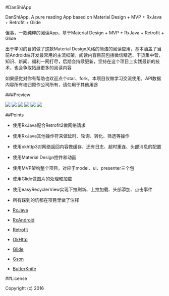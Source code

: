 #DanShiApp

DanShiApp, A pure reading App based on Material Design + MVP + RxJava + Retrofit + Glide

但事，一款纯粹的阅读App，基于Material Design + MVP + RxJava + Retrofit + Glide

出于学习的目的做了这款Material Design风格的简洁的阅读应用，基本涵盖了当前Android端开发最常用的主流框架，阅读内容目前包括微信精选、干货集中营，知识、新闻、福利一网打尽，后期会持续更新，坚持在这个项目上实践最新的技术，也会争取拓展更多的阅读内容

如果感觉对你有帮助也欢迎点个star、fork，本项目仅做学习交流使用，API数据内容所有权归原作公司所有，请勿用于其他用途

###Preview

![](https://github.com/danhanxiang/DanShiApp/blob/master/screenshots/1.png)
![](https://github.com/danhanxiang/DanShiApp/blob/master/screenshots/2.png)
![](https://github.com/danhanxiang/DanShiApp/blob/master/screenshots/3.png)
![](https://github.com/danhanxiang/DanShiApp/blob/master/screenshots/4.png)
![](https://github.com/danhanxiang/DanShiApp/blob/master/screenshots/5.png)
![](https://github.com/danhanxiang/DanShiApp/blob/master/screenshots/GIF1.gif) &nbsp;&nbsp;&nbsp;

##Points

* 使用RxJava配合Retrofit2做网络请求
* 使用RxJava其他操作符来做延时、轮询、转化、筛选等操作
* 使用okhttp3对网络返回内容做缓存，还有日志、超时重连、头部消息的配置
* 使用Material Design控件和动画
* 使用MVP架构整个项目，对应于model、ui、presenter三个包
* 使用Glide做图片的处理和加载
* 使用easyRecyclerView实现下拉刷新、上拉加载、头部添加、点击事件
* 所有踩到的坑都在项目里做了注释



* [RxJava](https://github.com/ReactiveX/RxJava)
* [RxAndroid](https://github.com/ReactiveX/RxAndroid)
* [Retrofit](https://github.com/square/retrofit)
* [OkHttp](https://github.com/square/okhttp)
* [Glide](https://github.com/bumptech/glide)
* [Gson](https://github.com/google/gson)
* [ButterKnife](https://github.com/JakeWharton/butterknife)

##License

Copyright (c) 2016 
